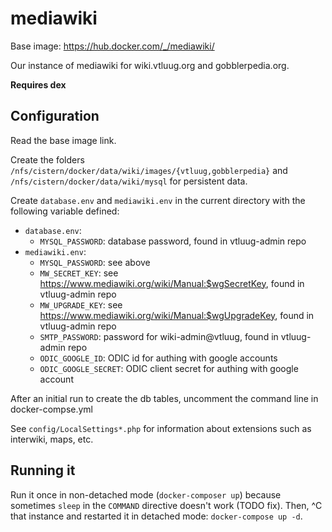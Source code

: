 # mediawiki

Base image: https://hub.docker.com/_/mediawiki/

Our instance of mediawiki for wiki.vtluug.org and gobblerpedia.org.

**Requires dex**



## Configuration

Read the base image link.

Create the folders `/nfs/cistern/docker/data/wiki/images/{vtluug,gobblerpedia}` and `/nfs/cistern/docker/data/wiki/mysql` for persistent data.

Create `database.env` and `mediawiki.env` in the current directory with the following variable defined:
* `database.env`:
  * `MYSQL_PASSWORD`: database password, found in vtluug-admin repo
* `mediawiki.env`:
  * `MYSQL_PASSWORD`: see above
  * `MW_SECRET_KEY`: see https://www.mediawiki.org/wiki/Manual:$wgSecretKey, found in vtluug-admin repo
  * `MW_UPGRADE_KEY`: see https://www.mediawiki.org/wiki/Manual:$wgUpgradeKey, found in vtluug-admin repo
  * `SMTP_PASSWORD`: password for wiki-admin@vtluug, found in vtluug-admin repo
  * `ODIC_GOOGLE_ID`: ODIC id for authing with google accounts
  * `ODIC_GOOGLE_SECRET`: ODIC client secret for authing with google account

After an initial run to create the db tables, uncomment the command line in docker-compse.yml

See `config/LocalSettings*.php` for information about extensions such as interwiki, maps, etc.

## Running it

Run it once in non-detached mode (`docker-composer up`) because sometimes `sleep` in the `COMMAND` directive doesn't work (TODO fix). Then, ^C that instance and restarted it in detached mode: `docker-compose up -d`.
